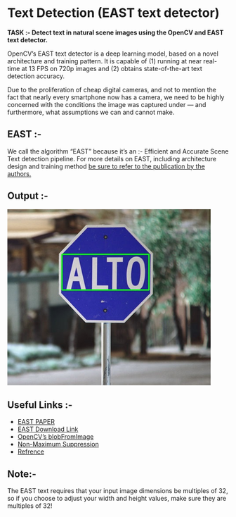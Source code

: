 
# Text Detection (EAST text detector)

<b>TASK :- Detect text in natural scene images using the OpenCV and EAST text detector.</b>

OpenCV’s EAST text detector is a deep learning model, based on a novel architecture and training pattern. It is capable of (1) running at near real-time at 13 FPS on 720p images and (2) obtains state-of-the-art text detection accuracy.

Due to the proliferation of cheap digital cameras, and not to mention the fact that nearly every smartphone now has a camera, we need to be highly concerned with the conditions the image was captured under — and furthermore, what assumptions we can and cannot make.

## EAST :- 
We call the algorithm “EAST” because it’s an :-  Efficient and Accurate Scene Text detection pipeline.
For more details on EAST, including architecture design and training method <a href="https://arxiv.org/abs/1704.03155">be sure to refer to the publication by the authors.</a>

## Output :- 
<img src="https://github.com/kishanpython/OCR-Projects/blob/master/Text%20Detection%20using%20OpenCV%20and%20EAST/images/target.jpg"></img>

## Useful Links :- 

<ul>
  <li><a href = "https://arxiv.org/abs/1704.03155">EAST PAPER</a></li>
  <li><a href="https://www.kaggle.com/yelmurat/frozen-east-text-detection">EAST Download Link</a></li>
  <li><a href = "https://www.pyimagesearch.com/2017/11/06/deep-learning-opencvs-blobfromimage-works/">OpenCV’s blobFromImage</a></li>
  <li><a href = "https://www.pyimagesearch.com/2014/11/17/non-maximum-suppression-object-detection-python/"">Non-Maximum Suppression</a></li>
  <li><a href="https://www.learnopencv.com/deep-learning-based-text-detection-using-opencv-c-python/">Refrence</a></li>
</ul>


## Note:-
The EAST text requires that your input image dimensions be multiples of 32, so if you choose to adjust your width and height values, make sure they are multiples of 32!
